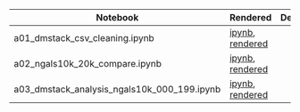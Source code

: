|  Notebook | Rendered   | Description  |  Author |
|---|---|---|---|
| a01_dmstack_csv_cleaning.ipynb  | [ipynb](https://github.com/bpRsh/2019_shear_analysis_after_dmstack/blob/master/Jan_2020/a05_jan_22/a01_dmstack_csv_cleaning.ipynb), [rendered](https://nbviewer.jupyter.org/github/bpRsh/2019_shear_analysis_after_dmstack/blob/master/Jan_2020/a05_jan_22/a01_dmstack_csv_cleaning.ipynb)  |   | [Bhishan Poudel](https://bhishanpdl.github.io/)  |
| a02_ngals10k_20k_compare.ipynb  | [ipynb](https://github.com/bpRsh/2019_shear_analysis_after_dmstack/blob/master/Jan_2020/a05_jan_22/a02_ngals10k_20k_compare.ipynb), [rendered](https://nbviewer.jupyter.org/github/bpRsh/2019_shear_analysis_after_dmstack/blob/master/Jan_2020/a05_jan_22/a02_ngals10k_20k_compare.ipynb)  |   | [Bhishan Poudel](https://bhishanpdl.github.io/)  |
| a03_dmstack_analysis_ngals10k_000_199.ipynb  | [ipynb](https://github.com/bpRsh/2019_shear_analysis_after_dmstack/blob/master/Jan_2020/a05_jan_22/a03_dmstack_analysis_ngals10k_000_199.ipynb), [rendered](https://nbviewer.jupyter.org/github/bpRsh/2019_shear_analysis_after_dmstack/blob/master/Jan_2020/a05_jan_22/a03_dmstack_analysis_ngals10k_000_199.ipynb)  |   | [Bhishan Poudel](https://bhishanpdl.github.io/)  |
